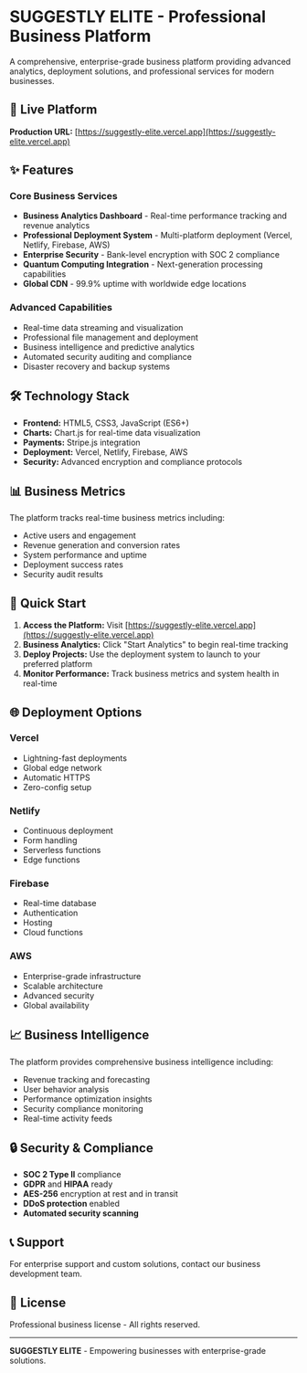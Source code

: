 # SUGGESTLY ELITE - Professional Business Platform

A comprehensive, enterprise-grade business platform providing advanced analytics, deployment solutions, and professional services for modern businesses.

## 🚀 Live Platform

**Production URL:** [https://suggestly-elite.vercel.app](https://suggestly-elite.vercel.app)

## ✨ Features

### Core Business Services

- **Business Analytics Dashboard** - Real-time performance tracking and revenue analytics
- **Professional Deployment System** - Multi-platform deployment (Vercel, Netlify, Firebase, AWS)
- **Enterprise Security** - Bank-level encryption with SOC 2 compliance
- **Quantum Computing Integration** - Next-generation processing capabilities
- **Global CDN** - 99.9% uptime with worldwide edge locations

### Advanced Capabilities

- Real-time data streaming and visualization
- Professional file management and deployment
- Business intelligence and predictive analytics
- Automated security auditing and compliance
- Disaster recovery and backup systems

## 🛠️ Technology Stack

- **Frontend:** HTML5, CSS3, JavaScript (ES6+)
- **Charts:** Chart.js for real-time data visualization
- **Payments:** Stripe.js integration
- **Deployment:** Vercel, Netlify, Firebase, AWS
- **Security:** Advanced encryption and compliance protocols

## 📊 Business Metrics

The platform tracks real-time business metrics including:

- Active users and engagement
- Revenue generation and conversion rates
- System performance and uptime
- Deployment success rates
- Security audit results

## 🔧 Quick Start

1. **Access the Platform:** Visit [https://suggestly-elite.vercel.app](https://suggestly-elite.vercel.app)
2. **Business Analytics:** Click "Start Analytics" to begin real-time tracking
3. **Deploy Projects:** Use the deployment system to launch to your preferred platform
4. **Monitor Performance:** Track business metrics and system health in real-time

## 🌐 Deployment Options

### Vercel

- Lightning-fast deployments
- Global edge network
- Automatic HTTPS
- Zero-config setup

### Netlify

- Continuous deployment
- Form handling
- Serverless functions
- Edge functions

### Firebase

- Real-time database
- Authentication
- Hosting
- Cloud functions

### AWS

- Enterprise-grade infrastructure
- Scalable architecture
- Advanced security
- Global availability

## 📈 Business Intelligence

The platform provides comprehensive business intelligence including:

- Revenue tracking and forecasting
- User behavior analysis
- Performance optimization insights
- Security compliance monitoring
- Real-time activity feeds

## 🔒 Security & Compliance

- **SOC 2 Type II** compliance
- **GDPR** and **HIPAA** ready
- **AES-256** encryption at rest and in transit
- **DDoS protection** enabled
- **Automated security scanning**

## 📞 Support

For enterprise support and custom solutions, contact our business development team.

## 📄 License

Professional business license - All rights reserved.

---

**SUGGESTLY ELITE** - Empowering businesses with enterprise-grade solutions.
